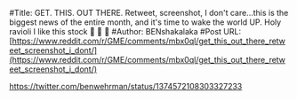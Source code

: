 #Title: GET. THIS. OUT THERE. Retweet, screenshot, I don't care...this is the biggest news of the entire month, and it's time to wake the world UP. Holy ravioli I like this stock 🚀 🚀 🚀
#Author: BENshakalaka
#Post URL: [https://www.reddit.com/r/GME/comments/mbx0ql/get_this_out_there_retweet_screenshot_i_dont/](https://www.reddit.com/r/GME/comments/mbx0ql/get_this_out_there_retweet_screenshot_i_dont/)


https://twitter.com/benwehrman/status/1374572108303327233